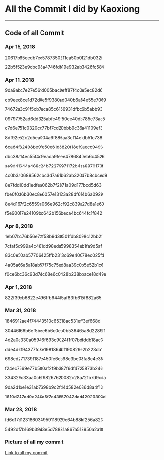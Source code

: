 # All the Commit I did by Kaoxiong
------------------------------------

## Code of all Commit

### Apr 15, 2018
20617b65eedb7ee5787350211ca50b0121db032f

22b5f523e9cbc98a4746fdb19e932ab3426fc584

### Apr 11, 2018
9da9abc7e27e56fd005bac9eff87f4c0e5ec82d6

cb9eec8ce1d72d0e5f9380ad040b6a84e55e7069

74672a3c91f5cb7eca85c6156931dfbc6b5abb93

09797752ad6dd325abfc49f50ee40db785e73ac5

c7d6e751c0320cc77bf7cd20bbb9c36a41109ef3

8df92e52c2d5ea004a6f886aa3cf14efdb51c738

6ca64f32498be9fe50e61d8820f18ef9aecc9493

dbc38a14ec55f4c9eada9feee4786840eb6c4526

ae9d41644a468c24b72279971172b4aa8870173f

4c0b3a0689562dbc3d7a61b62ab320d7b8cbced9

8e7fdd10dd1edfea062b7f2871a09d177bcd5d63

fbe0f036b30ec8e6057e13123a28df614b6a0929

8e4d167f2c6559e066e962cf92c839a27d8a1e60

f5e90017e24109bc642b156beca4bc644fc1f842

### Apr 8, 2018
1eb07bc76b56e72f58b9d39501fdb8098c12bb2f

7cfaf5d999a4c481dd98eda5998354eb1fa9d5af

83c0e50ab57706425ffb2313c69e40078ec025fd

4a05a66a5a18ab57f75c75ed8aa39c0b5e52b1c6

f0ce6bc36c93d7dc68e6c0428b238bbace18d49e

### Apr 1, 2018
822f39cb6822e496ffb644f5af83fb615f882a65

### Mar 31, 2018
1846912ae4f74443510c65318ac531eff3ef668d

30446f66b6ef5bee6b6c0eb0b536465a8d2289f1

4d2a0e330a05946f693c9024f1f07bdfddb18ac3

dde4d6f94377fc8e1981864bf190829e2b223cb1

698ed271739f187e450fe6cb98c3be08fa8c4e35

f24ec7569e77b500af2f9b387f6df4725873b246

334329c33aa0c6f98267620082c28a721b7d9cda

9da2d1be1e31ab7698b9c2fd4d582e086d8a4f13

1610d247ad0e246a5f7e43557042dad42029893d

### Mar 28, 2018
fd6d17d123186034959118929e64b88bf256a823

5492df7b169b39d3e5d78831a867a513950a2a10

### Picture of all my commit
[Link to all my commit](https://github.com/taimaishuze/N-Arctica-Web-Server/commits/master)
